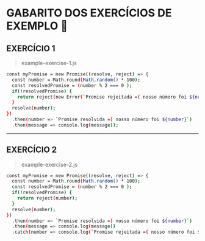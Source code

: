 # GABARITO DOS EXERCÍCIOS DE EXEMPLO :rocket:

## EXERCÍCIO 1
>example-exercise-1.js

```bash
const myPromise = new Promise((resolve, reject) => {
  const number = Math.round(Math.random() * 100);
  const resolvedPromise = (number % 2 === 0 );
  if(!resolvedPromise) {
    return reject(new Error(`Promise rejeitada =( nosso número foi ${number}`))
  }
  resolve(number);
})
  .then(number => `Promise resolvida =) nosso número foi ${number}`)
  .then(message => console.log(message));
```
---

## EXERCÍCIO 2
>example-exercise-2.js

```bash
const myPromise = new Promise((resolve, reject) => {
  const number = Math.round(Math.random() * 100);
  const resolvedPromise = (number % 2 === 0 );
  if(!resolvedPromise) {
    return reject(number);
  }
  resolve(number);
})
  .then(number => `Promise resolvida =) nosso número foi ${number}`)
  .then(message => console.log(message))
  .catch(number => console.log(`Promise rejeitada =( nosso número foi ${number}`));
```
